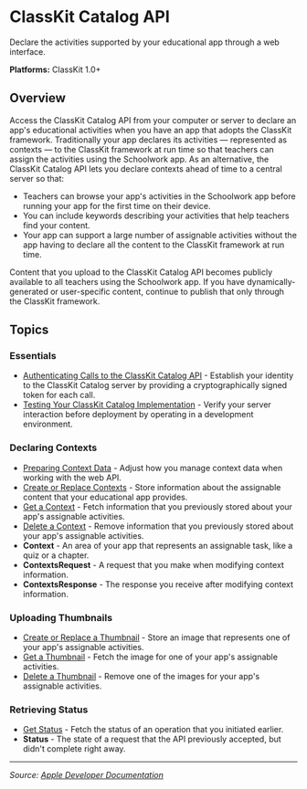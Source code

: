 # ClassKit Catalog API

Declare the activities supported by your educational app through a web interface.

**Platforms:** ClassKit 1.0+

## Overview

Access the ClassKit Catalog API from your computer or server to declare an app's educational activities when you have an app that adopts the ClassKit framework. Traditionally your app declares its activities — represented as contexts — to the ClassKit framework at run time so that teachers can assign the activities using the Schoolwork app. As an alternative, the ClassKit Catalog API lets you declare contexts ahead of time to a central server so that:

- Teachers can browse your app's activities in the Schoolwork app before running your app for the first time on their device.
- You can include keywords describing your activities that help teachers find your content.
- Your app can support a large number of assignable activities without the app having to declare all the content to the ClassKit framework at run time.

Content that you upload to the ClassKit Catalog API becomes publicly available to all teachers using the Schoolwork app. If you have dynamically-generated or user-specific content, continue to publish that only through the ClassKit framework.

## Topics

### Essentials
- [Authenticating Calls to the ClassKit Catalog API](https://developer.apple.com/documentation/ClassKitCatalogAPI/authenticating_calls_to_the_classkit_catalog_api) - Establish your identity to the ClassKit Catalog server by providing a cryptographically signed token for each call.
- [Testing Your ClassKit Catalog Implementation](https://developer.apple.com/documentation/ClassKitCatalogAPI/testing_your_classkit_catalog_implementation) - Verify your server interaction before deployment by operating in a development environment.

### Declaring Contexts
- [Preparing Context Data](https://developer.apple.com/documentation/ClassKitCatalogAPI/preparing_context_data) - Adjust how you manage context data when working with the web API.
- [Create or Replace Contexts](https://developer.apple.com/documentation/ClassKitCatalogAPI/create_or_replace_contexts) - Store information about the assignable content that your educational app provides.
- [Get a Context](https://developer.apple.com/documentation/ClassKitCatalogAPI/get_a_context) - Fetch information that you previously stored about your app's assignable activities.
- [Delete a Context](https://developer.apple.com/documentation/ClassKitCatalogAPI/delete_a_context) - Remove information that you previously stored about your app's assignable activities.
- **Context** - An area of your app that represents an assignable task, like a quiz or a chapter.
- **ContextsRequest** - A request that you make when modifying context information.
- **ContextsResponse** - The response you receive after modifying context information.

### Uploading Thumbnails
- [Create or Replace a Thumbnail](https://developer.apple.com/documentation/ClassKitCatalogAPI/create_or_replace_a_thumbnail) - Store an image that represents one of your app's assignable activities.
- [Get a Thumbnail](https://developer.apple.com/documentation/ClassKitCatalogAPI/get_a_thumbnail) - Fetch the image for one of your app's assignable activities.
- [Delete a Thumbnail](https://developer.apple.com/documentation/ClassKitCatalogAPI/delete_a_thumbnail) - Remove one of the images for your app's assignable activities.

### Retrieving Status
- [Get Status](https://developer.apple.com/documentation/ClassKitCatalogAPI/get_status) - Fetch the status of an operation that you initiated earlier.
- **Status** - The state of a request that the API previously accepted, but didn't complete right away.

---

*Source: [Apple Developer Documentation](https://developer.apple.com/documentation/ClassKitCatalogAPI)*
